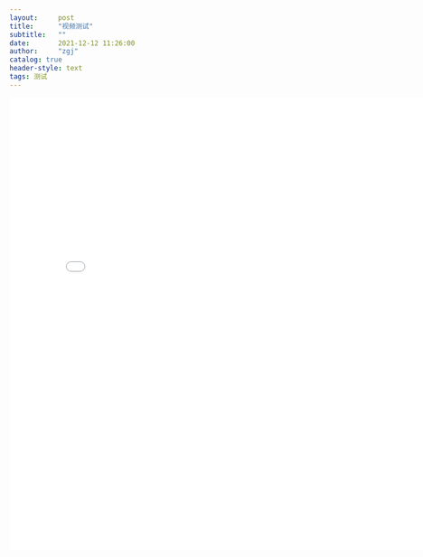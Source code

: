 ```yaml
---
layout:     post
title:      "视频测试"
subtitle:   ""
date:       2021-12-12 11:26:00
author:     "zgj"
catalog: true
header-style: text
tags: 测试
---
```




<iframe  height="800" width="800" src="//player.bilibili.com/player.html?aid=977369466&bvid=BV1k44y1E7fi&cid=459183137&page=1" scrolling="no" border="0" frameborder="no" framespacing="0" allowfullscreen="true" > </iframe>












